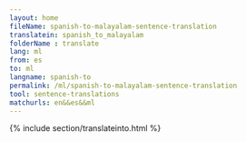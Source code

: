```yaml
---
layout: home
fileName: spanish-to-malayalam-sentence-translation
translatein: spanish_to_malayalam
folderName : translate
lang: ml
from: es
to: ml
langname: spanish-to
permalink: /ml/spanish-to-malayalam-sentence-translation
tool: sentence-translations
matchurls: en&&es&&ml
---
```

{% include section/translateinto.html %}
